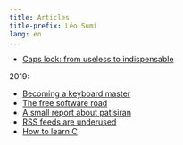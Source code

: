 ```yaml
---
title: Articles
title-prefix: Léo Sumi
lang: en
...
```


* [Caps lock: from useless to indispensable](caps-lock-from-useless-to-indispensable.html)

2019:

* [Becoming a keyboard master](becoming-a-keyboard-master.html)
* [The free software road](the-free-software-road.html)
* [A small report about patisiran](a-small-report-about-patisiran.html)
* [RSS feeds are underused](rss-feeds-are-underused.html)
* [How to learn C](how-to-learn-c.html)
